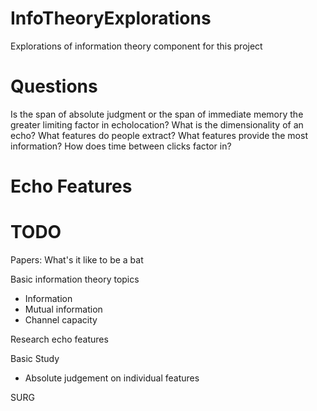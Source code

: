 InfoTheoryExplorations
======================

Explorations of information theory component for this project

Questions
=========

Is the span of absolute judgment or the span of immediate memory the greater limiting factor in echolocation?
What is the dimensionality of an echo?
What features do people extract?
What features provide the most information?
How does time between clicks factor in?

Echo Features
=============



TODO
====

Papers: What's it like to be a bat

Basic information theory topics
- Information
- Mutual information
- Channel capacity

Research echo features

Basic Study
- Absolute judgement on individual features

SURG

